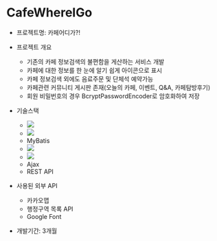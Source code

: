 # CafeWhereIGo
* 프로젝트명: 카페어디가?!
* 프로젝트 개요

  * 기존의 카페 정보검색의 불편함을 게산하는 서비스 개발
  * 카페에 대한 정보를 한 눈에 알기 쉽게 아이콘으로 표시
  * 카페 정보검색 외에도 음료주문 및 단체석 예약가능
  * 카페관련 커뮤니티 게시판 존재(오늘의 카페, 이벤트, Q&A, 카페탐방후기)
  * 회원 비밀번호의 경우 BcryptPasswordEncoder로 암호화하여 저장
 
* 기술스택
  - <img src="https://img.shields.io/badge/Spring-6DB33F?style=flat-square&logo=Spring&logoColor=white"/>
  - <img src="https://img.shields.io/badge/MySQL-4479A1?style=flat-square&logo=MySQL&logoColor=white"/>
  - MyBatis
  - <img src="https://img.shields.io/badge/JavaScript-F7DF1E?style=flat-square&logo=JavaScript&logoColor=white"/>
  - <img src="https://img.shields.io/badge/jQuery-#0769AD?style=flat-square&logo=jQuery&logoColor=white"/>
  - Ajax
  - REST API
 
* 사용된 외부 API
  - 카카오맵
  - 행정구역 목록 API
  - Google Font
 
* 개발기간: 3개월
